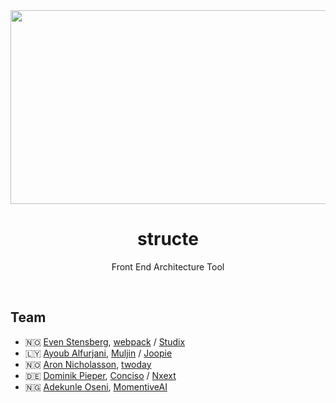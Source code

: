 <div align="center">
    <a href="https://github.com/evenstensberg/structe">
        <img width="1240" height="310" src="./logo/logo.svg">
    </a>
</div>

<h1 align="center">structe</h1>

<p align="center">
  Front End Architecture Tool
</p>
<br>

## Team

- :norway: [Even Stensberg](https://twitter.com/evenstensberg), [webpack](https://webpack.js.org/) / [Studix](https://studix.com/)
- :libya: [Ayoub Alfurjani](https://twitter.com/ZeroDrive1), [Muljin](https://muljin.com/) / [Joopie](https://joopie.co/)
- :norway: [Aron Nicholasson](https://twitter.com/ANicholasson), [twoday](https://twoday.com/)
- 🇩🇪 [Dominik Pieper](https://twitter.com/DominikPieper), [Conciso](https://conciso.de/) / [Nxext](https://nxext.dev)
- :nigeria: [Adekunle Oseni](https://twitter.com/oadex_09), [MomentiveAI](https://momentive.ai/)
